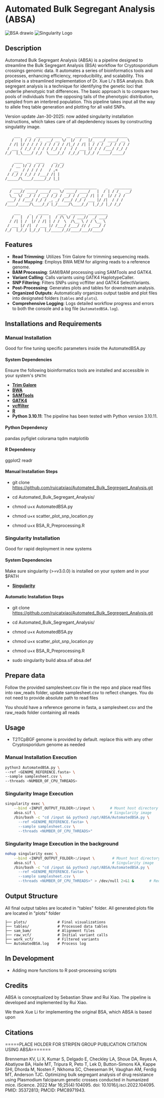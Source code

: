 # Automated Bulk Segregant Analysis (ABSA)

![BSA drawio](https://github.com/user-attachments/assets/ab752971-1ee2-4b3a-97b3-65fa1bbb4173)
![Singularity Logo](https://docs.sylabs.io/guides/latest/user-guide/_static/logo.png)

## Description

Automated Bulk Segregant Analysis (ABSA) is a pipeline designed to streamline the Bulk Segregant Analysis (BSA) workflow for Cryptosporidium crossings genomic data. It automates a series of bioinformatics tools and processes, enhancing efficiency, reproducibility, and scalability. This pipeline is a streamlined implementation of Dr. Xue Li's BSA analysis. Bulk segregant analysis is a technique for identifying the genetic loci that underlie phenotypic trait differences. The basic approach is to compare two pools of individuals from the opposing tails of the phenotypic distribution, sampled from an interbred population. This pipeline takes input all the way to allele freq table generation and plotting for all valid SNPs.

Version update Jan-30-2025: now added singularity installation instructions, which takes care of all depdendency issues by constructing singulatity image. 

```text
    ___   __  ____________  __  ______  ________________ 
   /   | / / / /_  __/ __ \/  |/  /   |/_  __/ ____/ __ \
  / /| |/ / / / / / / / / / /|_/ / /| | / / / __/ / / / /
 / ___ / /_/ / / / / /_/ / /  / / ___ |/ / / /___/ /_/ / 
/_/  |_\____/ /_/  \____/_/  /_/_/  |_/_/ /_____/_____/  
                                                         
    ____  __  ____    __ __
   / __ )/ / / / /   / //_/
  / __  / / / / /   / ,<   
 / /_/ / /_/ / /___/ /| |  
/_____/\____/_____/_/ |_|  
                           
   _____ ________________  _______________    _   ________
  / ___// ____/ ____/ __ \/ ____/ ____/   |  / | / /_  __/
  \__ \/ __/ / / __/ /_/ / __/ / / __/ /| | /  |/ / / /   
 ___/ / /___/ /_/ / _, _/ /___/ /_/ / ___ |/ /|  / / /    
/____/_____/\____/_/ |_/_____/\____/_/  |_/_/ |_/ /_/     
                                                          
    ___    _   _____    ____  _______ _________
   /   |  / | / /   |  / /\ \/ / ___//  _/ ___/
  / /| | /  |/ / /| | / /  \  /\__ \ / / \__ \ 
 / ___ |/ /|  / ___ |/ /___/ /___/ // / ___/ / 
/_/  |_/_/ |_/_/  |_/_____/_//____/___//____/  
```

## Features

- **Read Trimming**: Utilizes Trim Galore for trimming sequencing reads.
- **Read Mapping**: Employs BWA MEM for aligning reads to a reference genome.
- **BAM Processing**: SAM/BAM processing using SAMTools and GATK4.
- **Variant Calling**: Calls variants using GATK4 HaplotypeCaller.
- **SNP Filtering**: Filters SNPs using vcffilter and GATK4 SelectVariants.
- **Post-Processing**: Generates plots and tables for downstream analysis.
- **Organized Outputs**: Automatically organizes output tasble and plot files into designated folders (`tables` and `plots`).
- **Comprehensive Logging**: Logs detailed workflow progress and errors to both the console and a log file (`AutomatedBSA.log`).

## Installations and Requirements

### Manual Installation
Good for fine tuning specific parameters inside the AutomatedBSA.py

#### System Dependencies

Ensure the following bioinformatics tools are installed and accessible in your system's `$PATH`:

- [**Trim Galore**](https://github.com/FelixKrueger/TrimGalore)
- [**BWA**](https://github.com/lh3/bwa)
- [**SAMTools**](https://github.com/samtools/samtools)
- [**GATK4**](https://github.com/broadinstitute/gatk)
- [**vcffilter**](https://github.com/vcflib/vcflib)
- [**R**](https://www.r-project.org/)
- **Python 3.10.11**: The pipeline has been tested with Python version 3.10.11.

#### Python Dependency

pandas pyfiglet colorama tqdm matplotlib

#### R Dependency

ggplot2 readr

#### Manual Installation Steps

- git clone https://github.com/ruicatxiao/Automated_Bulk_Segregant_Analysis.git

- cd Automated_Bulk_Segregant_Analysis/

- chmod u+x AutomatedBSA.py

- chmod u+x scatter_plot_snp_location.py

- chmod u+x BSA_R_Preprocessing.R

### Singularity Installation
Good for rapid deployment in new systems

#### System Dependencies
Make sure singularity (>=v3.0.0) is installed on your system and in your $PATH

- [**Singularity**](https://docs.sylabs.io/guides/3.0/user-guide/installation.html)

#### Automatic Installation Steps

- git clone https://github.com/ruicatxiao/Automated_Bulk_Segregant_Analysis.git

- cd Automated_Bulk_Segregant_Analysis/

- chmod u+x AutomatedBSA.py

- chmod u+x scatter_plot_snp_location.py

- chmod u+x BSA_R_Preprocessing.R

- sudo singularity build absa.sif absa.def



## Prepare data
Follow the provided samplesheet.csv file in the repo and place read files into raw_reads folder, update samplesheet.csv to reflect changes. You do not need to provide absolute path to read files

You should have a reference genome in fasta, a samplesheet.csv and the raw_reads folder containing all reads

## Usage
- T2TCpBGF genome is provided by default. replace this with any other Cryptosporidum genome as needed

### Manual Installation Execution
```bash
python3 AutomatedBSA.py \
--ref <GENOME_REFERENCE.fasta> \
--sample samplesheet.csv \
--threads <NUMBER_OF_CPU_THREADS>
```

### Singularity Image Execution
```bash
singularity exec \
    --bind <INPUT_OUTPUT_FOLDER>:/input \       # Mount host directory to container
    absa.sif \                                  # Singularity image
    /bin/bash -c "cd /input && python3 /opt/ABSA/AutomatedBSA.py \
      --ref <GENOME_REFERENCE.fasta> \
      --sample samplesheet.csv \
      --threads <NUMBER_OF_CPU_THREADS>"
```

### Singularity Image Execution in the background
```bash
nohup singularity exec \
    --bind <INPUT_OUTPUT_FOLDER>:/input \        # Mount host directory to container
    absa.sif \                                   # Singularity image
    /bin/bash -c "cd /input && python3 /opt/ABSA/AutomatedBSA.py \
      --ref <GENOME_REFERENCE.fasta> \
      --sample samplesheet.csv \
      --threads <NUMBER_OF_CPU_THREADS>" > /dev/null 2>&1 &       # Redirect output and run in background
```


## Output Structure
All final output tables are located in "tables" folder. All generated plots file are located in "plots" folder

```text
├── plots/              # Final visualizations
├── tables/             # Processed data tables
├── sam_bam/            # Alignment files
├── raw_vcf/            # Initial variant calls
├── work_vcf/           # Filtered variants
└── AutomatedBSA.log    # Process log
```


## In Development
- Adding more functions to R post-processing scripts

## Credits

ABSA is conceptualized by Sebastian Shaw and Rui Xiao. The pipeline is developed and implemented by Rui Xiao.

We thank Xue Li for implementing the original BSA, which ABSA is based upon

## Citations

=====PLACE HOLDER FOR STRIPEN GROUP PUBLICATION CITATION USING ABSA=======

Brenneman KV, Li X, Kumar S, Delgado E, Checkley LA, Shoue DA, Reyes A, Abatiyow BA, Haile MT, Tripura R, Peto T, Lek D, Button-Simons KA, Kappe SHI, Dhorda M, Nosten F, Nkhoma SC, Cheeseman IH, Vaughan AM, Ferdig MT, Anderson TJC. Optimizing bulk segregant analysis of drug resistance using Plasmodium falciparum genetic crosses conducted in humanized mice. iScience. 2022 Mar 16;25(4):104095. doi: 10.1016/j.isci.2022.104095. PMID: 35372813; PMCID: PMC8971943.
